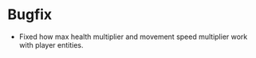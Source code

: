 # Bugfix
* Fixed how max health multiplier and movement speed multiplier work with player entities.
